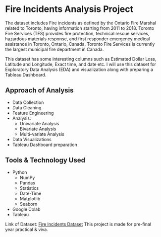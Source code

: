 # Fire Incidents Analysis Project

The dataset includes Fire incidents as defined by the Ontario Fire Marshal related to Toronto, having information starting from 2011 to 2018.
Toronto Fire Services (TFS) provides fire protection, technical rescue services, hazardous materials response, and first responder emergency medical assistance in Toronto, Ontario, Canada. Toronto Fire Services is currently the largest municipal fire department in Canada.

This dataset has some interesting columns such as Estimated Dollar Loss, Latitude and Longitude, Exact time, and date etc.
I will use this dataset for Exploratory Data Analysis (EDA) and visualization along with preparing a Tableau Dashboard.

## Approach of Analysis
-   Data Collection
-   Data Cleaning
-   Feature Engineering
-   Analysis:
      -   Univariate Analysis
      -   Bivariate Analysis
      -   Multi-variate Analysis
-   Data Visualizations
-   Tableau Dashboard preparation

## Tools & Technology Used
-   Python
      -   NumPy
      -   Pandas
      -   Statistics
      -   Date-Time
      -   Matplotlib
      -   Seaborn
-   Google Colab
-   Tableau

Link of Dataset: <a href="https://www.kaggle.com/datasets/reihanenamdari/fire-incidents"> Fire Incidents Dataset</a>
This project is made for pre-final year practical &amp; viva.

